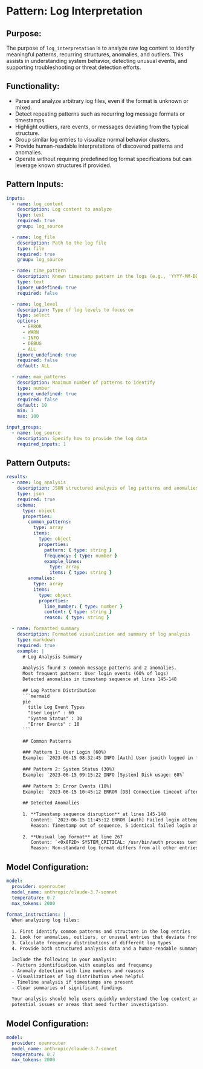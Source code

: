 # Pattern: Log Interpretation

## Purpose:

The purpose of `log_interpretation` is to analyze raw log content to identify meaningful patterns, recurring structures, anomalies, and outliers. This assists in understanding system behavior, detecting unusual events, and supporting troubleshooting or threat detection efforts.

## Functionality:

* Parse and analyze arbitrary log files, even if the format is unknown or mixed.
* Detect repeating patterns such as recurring log message formats or timestamps.
* Highlight outliers, rare events, or messages deviating from the typical structure.
* Group similar log entries to visualize normal behavior clusters.
* Provide human-readable interpretations of discovered patterns and anomalies.
* Operate without requiring predefined log format specifications but can leverage known structures if provided.

## Pattern Inputs:

```yaml
inputs:
  - name: log_content
    description: Log content to analyze
    type: text
    required: true
    group: log_source

  - name: log_file
    description: Path to the log file
    type: file
    required: true
    group: log_source

  - name: time_pattern
    description: Known timestamp pattern in the logs (e.g., 'YYYY-MM-DD HH:mm:ss')
    type: text
    ignore_undefined: true
    required: false

  - name: log_level
    description: Type of log levels to focus on
    type: select
    options: 
      - ERROR
      - WARN
      - INFO
      - DEBUG
      - ALL
    ignore_undefined: true
    required: false
    default: ALL

  - name: max_patterns
    description: Maximum number of patterns to identify
    type: number
    ignore_undefined: true
    required: false
    default: 10
    min: 1
    max: 100

input_groups:
  - name: log_source
    description: Specify how to provide the log data
    required_inputs: 1
```

## Pattern Outputs:

```yaml
results:
  - name: log_analysis
    description: JSON structured analysis of log patterns and anomalies
    type: json
    required: true
    schema:
      type: object
      properties:
        common_patterns:
          type: array
          items:
            type: object
            properties:
              pattern: { type: string }
              frequency: { type: number }
              example_lines: 
                type: array
                items: { type: string }
        anomalies:
          type: array
          items:
            type: object
            properties:
              line_number: { type: number }
              content: { type: string }
              reason: { type: string }

  - name: formatted_summary
    description: Formatted visualization and summary of log analysis
    type: markdown
    required: true
    example: |
      # Log Analysis Summary
      
      Analysis found 3 common message patterns and 2 anomalies.
      Most frequent pattern: User login events (60% of logs)
      Detected anomalies in timestamp sequence at lines 145-148
      
      ## Log Pattern Distribution
      ```mermaid
      pie
        title Log Event Types
        "User Login" : 60
        "System Status" : 30
        "Error Events" : 10
      ```
      
      ## Common Patterns
      
      ### Pattern 1: User Login (60%)
      Example: `2023-06-15 08:32:45 INFO [Auth] User jsmith logged in from 192.168.1.45`
      
      ### Pattern 2: System Status (30%)
      Example: `2023-06-15 09:15:22 INFO [System] Disk usage: 68%`
      
      ### Pattern 3: Error Events (10%)
      Example: `2023-06-15 10:45:12 ERROR [DB] Connection timeout after 30s`
      
      ## Detected Anomalies
      
      1. **Timestamp sequence disruption** at lines 145-148
         Content: `2023-06-15 11:45:12 ERROR [Auth] Failed login attempt from 203.0.113.42`
         Reason: Timestamp out of sequence, 5 identical failed login attempts within 1 second
      
      2. **Unusual log format** at line 267
         Content: `<0x8F2D> SYSTEM_CRITICAL: /usr/bin/auth process terminated unexpectedly`
         Reason: Non-standard log format differs from all other entries
```

## Model Configuration:

```yaml
model:
  provider: openrouter
  model_name: anthropic/claude-3.7-sonnet
  temperature: 0.7
  max_tokens: 2000
  
format_instructions: |
  When analyzing log files:
  
  1. First identify common patterns and structure in the log entries
  2. Look for anomalies, outliers, or unusual entries that deviate from patterns
  3. Calculate frequency distributions of different log types
  4. Provide both structured analysis data and a human-readable summary
  
  Include the following in your analysis:
  - Pattern identification with examples and frequency
  - Anomaly detection with line numbers and reasons
  - Visualizations of log distribution when helpful
  - Timeline analysis if timestamps are present
  - Clear summaries of significant findings
  
  Your analysis should help users quickly understand the log content and identify 
  potential issues or areas that need further investigation.
```

## Model Configuration:

```yaml
model:
  provider: openrouter
  model_name: anthropic/claude-3.7-sonnet
  temperature: 0.7
  max_tokens: 2000
```

